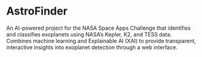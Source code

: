 # AstroFinder
An AI-powered project for the NASA Space Apps Challenge that identifies and classifies exoplanets using NASA’s Kepler, K2, and TESS data. Combines machine learning and Explainable AI (XAI) to provide transparent, interactive insights into exoplanet detection through a web interface.
